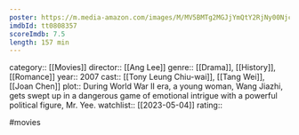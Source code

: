 ```yaml
---
poster: https://m.media-amazon.com/images/M/MV5BMTg2MGJjYmQtY2RjNy00NjczLWJlNDYtOWIzOGE2NGRjN2RhXkEyXkFqcGdeQXVyNjc3MjQzNTI@._V1_SX300.jpg
imdbId: tt0808357
scoreImdb: 7.5
length: 157 min
---
```


category:: [[Movies]]
director:: [[Ang Lee]]
genre:: [[Drama]], [[History]], [[Romance]]
year:: 2007
cast:: [[Tony Leung Chiu-wai]], [[Tang Wei]], [[Joan Chen]]
plot:: During World War II era, a young woman, Wang Jiazhi, gets swept up in a dangerous game of emotional intrigue with a powerful political figure, Mr. Yee.
watchlist:: [[2023-05-04]]
rating::

#movies 


